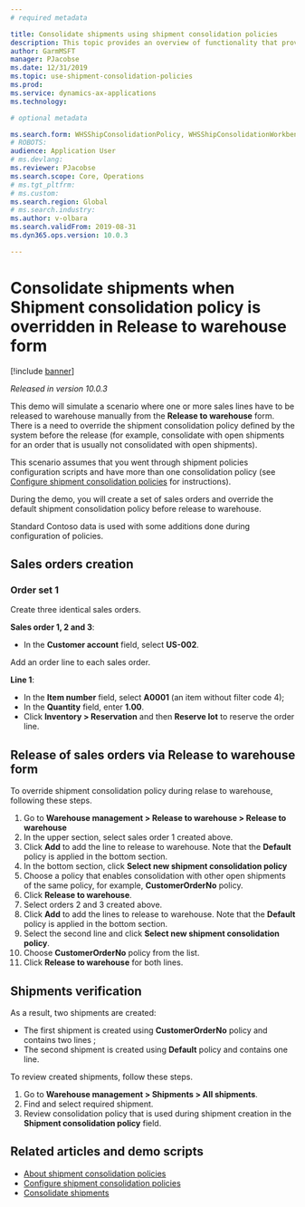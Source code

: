 ```yaml
---
# required metadata

title: Consolidate shipments using shipment consolidation policies
description: This topic provides an overview of functionality that provides use of shipment consolidation policies.
author: GarmMSFT
manager: PJacobse
ms.date: 12/31/2019
ms.topic: use-shipment-consolidation-policies
ms.prod:
ms.service: dynamics-ax-applications
ms.technology:

# optional metadata

ms.search.form: WHSShipConsolidationPolicy, WHSShipConsolidationWorkbench
# ROBOTS:
audience: Application User
# ms.devlang:
ms.reviewer: PJacobse
ms.search.scope: Core, Operations
# ms.tgt_pltfrm:
# ms.custom:
ms.search.region: Global
# ms.search.industry:
ms.author: v-olbara
ms.search.validFrom: 2019-08-31
ms.dyn365.ops.version: 10.0.3

---
```


# Consolidate shipments when Shipment consolidation policy is overridden in Release to warehouse form

[!include [banner](../includes/banner.md)]

*Released in version 10.0.3*

This demo will simulate a scenario where one or more sales lines have to be released to warehouse manually from the **Release to warehouse** form. There is a need to override the shipment consolidation policy defined by the system before the release (for example, consolidate with open shipments for an order that is usually not consolidated with open shipments).

This scenario assumes that you went through shipment policies configuration scripts and have more than one consolidation policy (see [Configure shipment consolidation policies](../warehousing/configure-shipment-consolidation-policies.md) for instructions).

During the demo, you will create a set of sales orders and override the default shipment consolidation policy before release to warehouse.  

Standard Contoso data is used with some additions done during configuration of policies.

## Sales orders creation

### Order set 1

Create three identical sales orders.

**Sales order 1, 2 and 3**:

- In the **Customer account** field, select **US-002**.

Add an order line to each sales order.

**Line 1**:

- In the **Item number** field, select **A0001** (an item without filter code 4);
- In the **Quantity** field, enter **1.00**.
- Click **Inventory > Reservation** and then **Reserve lot** to reserve the order line.

## Release of sales orders via Release to warehouse form

To override shipment consolidation policy during relase to warehouse, following these steps.

1. Go to **Warehouse management > Release to warehouse > Release to warehouse**
1. In the upper section, select sales order 1 created above.
1. Click **Add** to add the line to release to warehouse. Note that the **Default** policy is applied in the bottom section.
1. In the bottom section, click **Select new shipment consolidation policy**
1. Choose a policy that enables consolidation with other open shipments of the same policy, for example, **CustomerOrderNo** policy.
1. Click **Release to warehouse**.
1. Select orders 2 and 3 created above.
1. Click **Add** to add the lines to release to warehouse. Note that the **Default** policy is applied in the bottom section.
1. Select the second line and click **Select new shipment consolidation policy**.
1. Choose **CustomerOrderNo** policy from the list.
1. Click **Release to warehouse** for both lines.

## Shipments verification

As a result, two shipments are created:

- The first shipment is created using **CustomerOrderNo** policy and contains two lines ;
- The second shipment is created using **Default** policy and contains one line.

To review created shipments, follow these steps.

1. Go to **Warehouse management > Shipments > All shipments**.
1. Find and select required shipment.
1. Review consolidation policy that is used during shipment creation in the **Shipment consolidation policy** field.

## Related articles and demo scripts

- [About shipment consolidation policies](../warehousing/about-shipment-consolidation-policies.md)  
- [Configure shipment consolidation policies](../warehousing/configure-shipment-consolidation-policies.md)
- [Consolidate shipments](../warehousing/consolidate-shipments.md)
